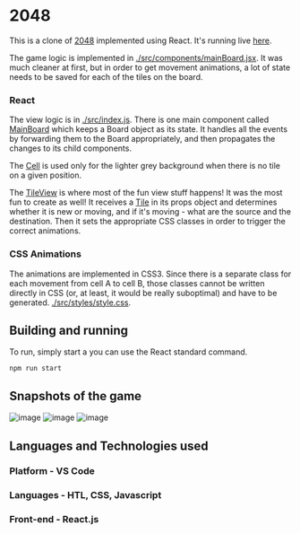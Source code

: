 # 2048
This is a clone of [2048](https://play2048.co/) implemented using React. It's running live [here]().

The game logic is implemented in [./src/components/mainBoard.jsx](). It was much cleaner at first, but in order to get movement animations, a lot of state needs to be saved for each of the tiles on the board.

### React

The view logic is in [./src/index.js](). There is one main component called [MainBoard]() which keeps a Board object as its state. It handles all the events by forwarding them to the Board appropriately, and then propagates the changes to its child components. 

The [Cell]() is used only for the lighter grey background when there is no tile on a given position.

The [TileView]() is where most of the fun view stuff happens! It was the most fun to create as well! It receives a [Tile]() in its props object and determines whether it is new or moving, and if it's moving - what are the source and the destination. Then it sets the appropriate CSS classes in order to trigger the correct animations.

### CSS Animations

The animations are implemented in CSS3. Since there is a separate class for each movement from cell A to cell B, those classes cannot be written directly in CSS (or, at least, it would be really suboptimal) and have to be generated. [./src/styles/style.css]().

## Building and running

To run, simply start a you can use the React standard command.

    npm run start
 
## Snapshots of the game

![image](https://user-images.githubusercontent.com/75546189/163919743-3807fa75-ca6e-48f3-857b-3a47e7f9117f.png)
![image](https://user-images.githubusercontent.com/75546189/163919961-2d6d93f8-6f7e-4f9e-86b5-6ab4048289ea.png)
![image](https://user-images.githubusercontent.com/75546189/163920029-ce3e7910-ea64-4ea9-b699-c011ac9accbc.png)


## Languages and Technologies used
### Platform - VS Code 
### Languages - HTL, CSS, Javascript
### Front-end - React.js
